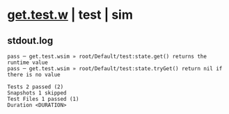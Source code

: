# [get.test.w](../../../../../../examples/tests/sdk_tests/state/get.test.w) | test | sim

## stdout.log
```log
pass ─ get.test.wsim » root/Default/test:state.get() returns the runtime value         
pass ─ get.test.wsim » root/Default/test:state.tryGet() return nil if there is no value

Tests 2 passed (2)
Snapshots 1 skipped
Test Files 1 passed (1)
Duration <DURATION>
```

